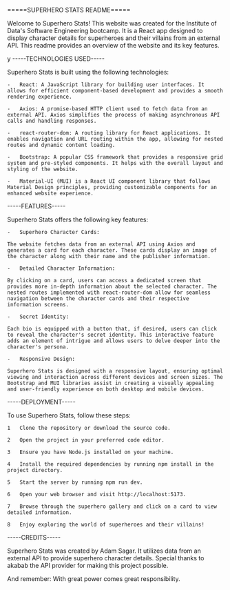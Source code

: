 =====SUPERHERO STATS README=====

Welcome to Superhero Stats! This website was created for the Institute of Data's Software Engineering bootcamp. It is a React app designed to display character details for superheroes and their villains from an external API. This readme provides an overview of the website and its key features.

y
-----TECHNOLOGIES USED-----

Superhero Stats is built using the following technologies:

    -   React: A JavaScript library for building user interfaces. It allows for efficient component-based development and provides a smooth rendering experience.

    -   Axios: A promise-based HTTP client used to fetch data from an external API. Axios simplifies the process of making asynchronous API calls and handling responses.

    -   react-router-dom: A routing library for React applications. It enables navigation and URL routing within the app, allowing for nested routes and dynamic content loading.

    -   Bootstrap: A popular CSS framework that provides a responsive grid system and pre-styled components. It helps with the overall layout and styling of the website.

    -   Material-UI (MUI) is a React UI component library that follows Material Design principles, providing customizable components for an enhanced website experience.


-----FEATURES-----

Superhero Stats offers the following key features:

    -   Superhero Character Cards:

    The website fetches data from an external API using Axios and generates a card for each character. These cards display an image of the character along with their name and the publisher information.

    -   Detailed Character Information:

    By clicking on a card, users can access a dedicated screen that provides more in-depth information about the selected character. The nested routes implemented with react-router-dom allow for seamless navigation between the character cards and their respective information screens.

    -   Secret Identity:

    Each bio is equipped with a button that, if desired, users can click to reveal the character's secret identity. This interactive feature adds an element of intrigue and allows users to delve deeper into the character's persona.

    -   Responsive Design:

    Superhero Stats is designed with a responsive layout, ensuring optimal viewing and interaction across different devices and screen sizes. The Bootstrap and MUI libraries assist in creating a visually appealing and user-friendly experience on both desktop and mobile devices.


-----DEPLOYMENT-----

To use Superhero Stats, follow these steps:

    1   Clone the repository or download the source code.

    2   Open the project in your preferred code editor.

    3   Ensure you have Node.js installed on your machine.

    4   Install the required dependencies by running npm install in the project directory.

    5   Start the server by running npm run dev.

    6   Open your web browser and visit http://localhost:5173.

    7   Browse through the superhero gallery and click on a card to view detailed information.

    8   Enjoy exploring the world of superheroes and their villains!


-----CREDITS-----

Superhero Stats was created by Adam Sagar. It utilizes data from an external API to provide superhero character details. Special thanks to akabab the API provider for making this project possible.

And remember: With great power comes great responsibility.